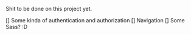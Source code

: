Shit to be done on this project yet.

[] Some kinda of authentication and authorization
[] Navigation
[] Some Sass? :D 